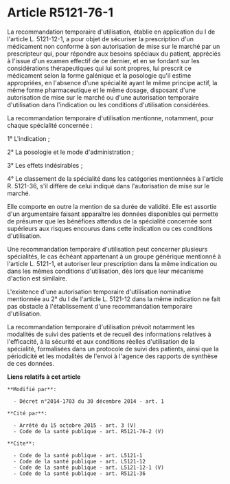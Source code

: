 # Article R5121-76-1

La recommandation temporaire d'utilisation, établie en application du I de l'article L. 5121-12-1, a pour objet de sécuriser
la prescription d'un médicament non conforme à son autorisation de mise sur le marché par un prescripteur qui, pour répondre
aux besoins spéciaux du patient, appréciés à l'issue d'un examen effectif de ce dernier, et en se fondant sur les
considérations thérapeutiques qui lui sont propres, lui prescrit ce médicament selon la forme galénique et la posologie qu'il
estime appropriées, en l'absence d'une spécialité ayant le même principe actif, la même forme pharmaceutique et le même
dosage, disposant d'une autorisation de mise sur le marché ou d'une autorisation temporaire d'utilisation dans l'indication
ou les conditions d'utilisation considérées. 

La recommandation temporaire d'utilisation mentionne, notamment, pour chaque spécialité concernée : 

1° L'indication ; 

2° La posologie et le mode d'administration ; 

3° Les effets indésirables ; 

4° Le classement de la spécialité dans les catégories mentionnées à l'article R. 5121-36, s'il diffère de celui indiqué dans
l'autorisation de mise sur le marché. 

Elle comporte en outre la mention de sa durée de validité. Elle est assortie d'un argumentaire faisant apparaître les données
disponibles qui permette de présumer que les bénéfices attendus de la spécialité concernée sont supérieurs aux risques
encourus dans cette indication ou ces conditions d'utilisation. 

Une recommandation temporaire d'utilisation peut concerner plusieurs spécialités, le cas échéant appartenant à un groupe
générique mentionné à l'article L. 5121-1, et autoriser leur prescription dans la même indication ou dans les mêmes
conditions d'utilisation, dès lors que leur mécanisme d'action est similaire. 

L'existence d'une autorisation temporaire d'utilisation nominative mentionnée au 2° du I de l'article L. 5121-12 dans la même
indication ne fait pas obstacle à l'établissement d'une recommandation temporaire d'utilisation. 

La recommandation temporaire d'utilisation prévoit notamment les modalités de suivi des patients et de recueil des
informations relatives à l'efficacité, à la sécurité et aux conditions réelles d'utilisation de la spécialité, formalisées
dans un protocole de suivi des patients, ainsi que la périodicité et les modalités de l'envoi à l'agence des rapports de
synthèse de ces données.

**Liens relatifs à cet article**

	**Modifié par**:

	  - Décret n°2014-1703 du 30 décembre 2014 - art. 1

	**Cité par**:

	  - Arrêté du 15 octobre 2015 - art. 3 (V)
	  - Code de la santé publique - art. R5121-76-2 (V)

	**Cite**:

	  - Code de la santé publique - art. L5121-1
	  - Code de la santé publique - art. L5121-12
	  - Code de la santé publique - art. L5121-12-1 (V)
	  - Code de la santé publique - art. R5121-36
